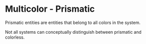 # Multicolor - Prismatic

Prismatic entities are entities that belong to all colors in the system.

Not all systems can conceptually distinguish between prismatic and colorless.
